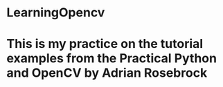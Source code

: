 # LearningOpencv
# This is my practice on the tutorial examples from the Practical Python and OpenCV by Adrian Rosebrock
